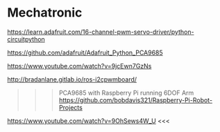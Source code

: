 # Mechatronic
https://learn.adafruit.com/16-channel-pwm-servo-driver/python-circuitpython

https://github.com/adafruit/Adafruit_Python_PCA9685

https://www.youtube.com/watch?v=9jcEwn7GzNs

http://bradanlane.gitlab.io/ros-i2cpwmboard/

>>> PCA9685 with Raspberry Pi running 6DOF Arm
https://github.com/bobdavis321/Raspberry-Pi-Robot-Projects

https://www.youtube.com/watch?v=9OhSews4W_U  <<<

